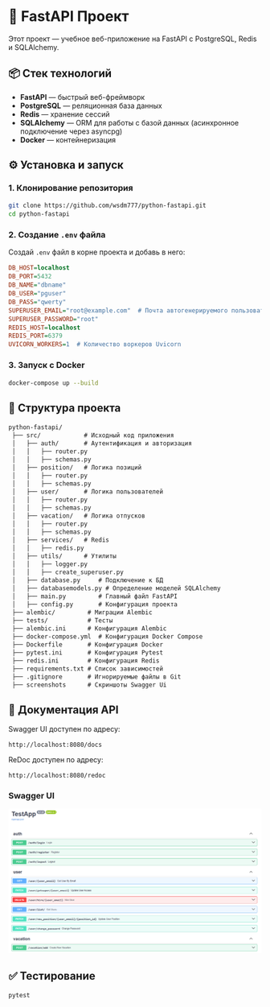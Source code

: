# 🚀 FastAPI Проект

Этот проект — учебное веб-приложение на FastAPI с PostgreSQL, Redis и SQLAlchemy.

## 📦 Стек технологий
- **FastAPI** — быстрый веб-фреймворк
- **PostgreSQL** — реляционная база данных
- **Redis** — хранение сессий
- **SQLAlchemy** — ORM для работы с базой данных  (асинхронное подключение через asyncpg)
- **Docker** — контейнеризация

## ⚙️ Установка и запуск

### 1. Клонирование репозитория
```bash
git clone https://github.com/wsdm777/python-fastapi.git
cd python-fastapi
```

### 2. Создание `.env` файла
Создай `.env` файл в корне проекта и добавь в него:
```ini
DB_HOST=localhost
DB_PORT=5432
DB_NAME="dbname"
DB_USER="pguser"
DB_PASS="qwerty"
SUPERUSER_EMAIL="root@example.com"  # Почта автогенерируемого пользователя в БД
SUPERUSER_PASSWORD="root"
REDIS_HOST=localhost
REDIS_PORT=6379
UVICORN_WORKERS=1  # Количество воркеров Uvicorn
```

### 3. Запуск с Docker
```bash
docker-compose up --build
```

## 📁 Структура проекта
```
python-fastapi/
 ├── src/            # Исходный код приложения
 │   ├── auth/       # Аутентификация и авторизация
 │   │   ├── router.py
 │   │   ├── schemas.py
 │   ├── position/   # Логика позиций
 │   │   ├── router.py
 │   │   ├── schemas.py
 │   ├── user/       # Логика пользователей
 │   │   ├── router.py
 │   │   ├── schemas.py
 │   ├── vacation/   # Логика отпусков
 │   │   ├── router.py
 │   │   ├── schemas.py
 │   ├── services/   # Redis
 │   │   ├── redis.py
 │   ├── utils/      # Утилиты
 │   │   ├── logger.py
 │   │   ├── create_superuser.py
 │   ├── database.py     # Подключение к БД
 │   ├── databasemodels.py # Определение моделей SQLAlchemy
 │   ├── main.py         # Главный файл FastAPI
 │   ├── config.py       # Конфигурация проекта
 ├── alembic/         # Миграции Alembic
 ├── tests/           # Тесты
 ├── alembic.ini      # Конфигурация Alembic
 ├── docker-compose.yml  # Конфигурация Docker Compose
 ├── Dockerfile       # Конфигурация Docker
 ├── pytest.ini       # Конфигурация Pytest
 ├── redis.ini        # Конфигурация Redis
 ├── requirements.txt # Список зависимостей
 ├── .gitignore       # Игнорируемые файлы в Git
 ├── screenshots      # Скриншоты Swagger Ui
```

## 📖 Документация API

Swagger UI доступен по адресу:

```
http://localhost:8080/docs
```

ReDoc доступен по адресу:

```
http://localhost:8080/redoc
```

### Swagger UI

![Swagger UI](screenshots/swagger_ui.png)


## ✅ Тестирование
```bash
pytest
```

